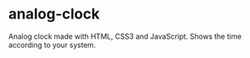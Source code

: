 # analog-clock
<p>Analog clock made with HTML, CSS3 and JavaScript. Shows the time according to your system.</p>
